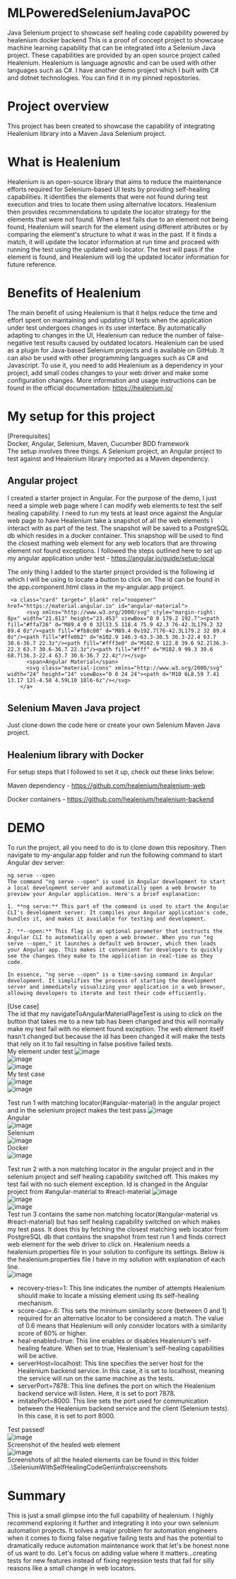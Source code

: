 # MLPoweredSeleniumJavaPOC
Java Selenium project to showcase self healing code capability powered by healenium docker backend
This is a proof of concept project to showcase machine learning capability that can be integrated into a Selenium Java project. These capabilities are provided by an open source project called Healenium. Healenium is language agnostic and can be used with other languages such as C#. I have another demo project which I built with C# and dotnet technologies. You can find it in my pinned repositories.

# Project overview
This project has been created to showcase the capability of integrating Healenium library into a Maven Java Selenium project. 
# What is Healenium
Healenium is an open-source library that aims to reduce the maintenance efforts required for Selenium-based UI tests by providing self-healing capabilities. 
It identifies the elements that were not found during test execution and tries to locate them using alternative locators. 
Healenium then provides recommendations to update the locator strategy for the elements that were not found.
When a test fails due to an element not being found, Healenium will search for the element using different attributes or by comparing the element's structure to what it was in the past. 
If it finds a match, it will update the locator information at run time and proceed with running the test using the updated web locator. 
The test will pass if the element is found, and Healenium will log the updated locator information for future reference.
# Benefits of Healenium
The main benefit of using Healenium is that it helps reduce the time and effort spent on maintaining and updating UI tests when the application under test undergoes changes in its user interface. 
By automatically adapting to changes in the UI, Healenium can reduce the number of false-negative test results caused by outdated locators.
Healenium can be used as a plugin for Java-based Selenium projects and is available on GitHub. It can also be used with other programming languages such as C# and Javascript.
To use it, you need to add Healenium as a dependency in your project, add small codes changes to your web driver and make some configuration changes. 
More information and usage instructions can be found in the official documentation: https://healenium.io/

# My setup for this project
[Prerequisites]  
Docker, Angular, Selenium, Maven, Cucumber BDD framework  
The setup involves three things. A Selenium project, an Angular project to test against and Healenium library imported as a Maven dependency.
## Angular project
I created a starter project in Angular. For the purpose of the demo, I just need a simple web page where I can modify web elements to test the self healing capability.
I need to run my tests at least once against the Angular web page to have Healenium take a snapshot of all the web elements I interact with as part of the test. 
The snapshot will be saved to a PostgreSQL db which resides in a docker container. This snapshop will be used to find the closest mathing web element for any web locators that are throwing element not found exceptions.
I followed the steps outlined here to set up my angular application under test - https://angular.io/guide/setup-local

The only thing I added to the starter project provided is the following id which I will be using to locate a button to click on. The id can be found in the app.component.html class in the my-angular.app project.
```
 <a class="card" target="_blank" rel="noopener" href="https://material.angular.io" id="angular-material">
      <svg xmlns="http://www.w3.org/2000/svg" style="margin-right: 8px" width="21.813" height="23.453" viewBox="0 0 179.2 192.7"><path fill="#ffa726" d="M89.4 0 0 32l13.5 118.4 75.9 42.3 76-42.3L179.2 32 89.4 0z"/><path fill="#fb8c00" d="M89.4 0v192.7l76-42.3L179.2 32 89.4 0z"/><path fill="#ffe0b2" d="m102.9 146.3-63.3-30.5 36.3-22.4 63.7 30.6-36.7 22.3z"/><path fill="#fff3e0" d="M102.9 122.8 39.6 92.2l36.3-22.3 63.7 30.6-36.7 22.3z"/><path fill="#fff" d="M102.9 99.3 39.6 68.7l36.3-22.4 63.7 30.6-36.7 22.4z"/></svg>
      <span>Angular Material</span>
      <svg class="material-icons" xmlns="http://www.w3.org/2000/svg" width="24" height="24" viewBox="0 0 24 24"><path d="M10 6L8.59 7.41 13.17 12l-4.58 4.59L10 18l6-6z"/></svg>
    </a>
```

## Selenium Maven Java project
Just clone down the code here or create your own Selenium Maven Java project.

## Healenium library with Docker
For setup steps that I followed to set it up, check out these links below:

Maven dependency - https://github.com/healenium/healenium-web

Docker containers - https://github.com/healenium/healenium-backend

# DEMO 

To run the project, all you need to do is to clone down this repository. Then navigate to my-angular.app folder and run the following command to start Angular dev server:

```
ng serve --open
The command "ng serve --open" is used in Angular development to start a local development server and automatically open a web browser to preview your Angular application. Here's a brief explanation:

1. **ng serve:** This part of the command is used to start the Angular CLI's development server. It compiles your Angular application's code, bundles it, and makes it available for testing and development.

2. **--open:** This flag is an optional parameter that instructs the Angular CLI to automatically open a web browser. When you run "ng serve --open," it launches a default web browser, which then loads your Angular app. This makes it convenient for developers to quickly see the changes they make to the application in real-time as they code.

In essence, "ng serve --open" is a time-saving command in Angular development. It simplifies the process of starting the development server and immediately visualizing your application in a web browser, allowing developers to iterate and test their code efficiently.
```


[Use case]  
The id that my navigateToAngularMaterialPageTest is using to click on the button that takes me to a new tab has been changed and this will normally make my test fail with no element found exception. The web element itself hasn't changed but because the id has been changed it will make the tests that rely on it to fail resulting in false positive failed tests.  
My element under test
![image](https://user-images.githubusercontent.com/35194143/232344213-9ce1400a-9831-489c-a305-24fcf28f765c.png)  
![image](https://user-images.githubusercontent.com/35194143/232346948-a25e39e0-81d0-4cd2-acc1-e97a9772503b.png)  
![image](https://user-images.githubusercontent.com/35194143/232346966-d58c01fc-ac08-42be-934e-0a1c5397ed8c.png)  
My test case  
![image](https://user-images.githubusercontent.com/35194143/233724460-99fedcc9-0f56-4a95-a93e-c7f9add1064c.png)    
![image](https://user-images.githubusercontent.com/35194143/233773830-b9c1ab70-b8cc-4aa1-becd-1e56028aad6e.png)  

Test run 1 with matching locator(#angular-material) in the angular project and in the selenium project makes the test pass
![image](https://user-images.githubusercontent.com/35194143/232344657-25a1ea69-b5e4-473e-b17b-65767be4fca9.png)    
Angular  
![image](https://user-images.githubusercontent.com/35194143/232348107-a8fbc511-9e97-42f9-b75f-341498dee22a.png)    
Selenium   
![image](https://user-images.githubusercontent.com/35194143/232348144-aa9ecc7f-3f5f-4081-8018-e1102da6953b.png)  
Docker  
![image](https://user-images.githubusercontent.com/35194143/233727440-ba546c39-1daf-428f-b8cf-803c576a5b52.png)  

Test run 2 with a non matching locator in the angular project and in the selenium project and self healing capability switched off. This makes my test fail with no such element exception.
Id is changed in the Angular project from #angular-material to #react-material
![image](https://user-images.githubusercontent.com/35194143/232347461-86fe0044-51ea-424d-8f84-bfd24af25793.png)  
![image](https://user-images.githubusercontent.com/35194143/232347359-28ec0ceb-ca8c-41b5-b36f-61280a58d430.png)  
![image](https://user-images.githubusercontent.com/35194143/232347447-e66165c3-1cde-4b44-9466-6ddc1917f765.png)  
Test run 3 contains the same non matching locator(#angular-material vs #react-material) but has self healing capability switched on which makes my test pass. It does this by fetching the closest matching web locator from PostgreSQL db that contains the snapshot from test run 1 and finds correct web element for the web driver to click on. Healenium needs a healenium.properties file in your solution to configure its settings. Below is the healenium.properties file I have in my solution with explanation of each line.  
![image](https://user-images.githubusercontent.com/35194143/232717543-50ff96b5-bc21-43b6-995d-f5e124f1f4d1.png)
- recovery-tries=1: This line indicates the number of attempts Healenium should make to locate a missing element using its self-healing mechanism.  
- score-cap=.6: This sets the minimum similarity score (between 0 and 1) required for an alternative locator to be considered a match. The value of 0.6 means that Healenium will only consider locators with a similarity score of 60% or higher.  
- heal-enabled=true: This line enables or disables Healenium's self-healing feature. When set to true, Healenium's self-healing capabilities will be active.  
- serverHost=localhost: This line specifies the server host for the Healenium backend service. In this case, it is set to localhost, meaning the service will run on the same machine as the tests.  
- serverPort=7878: This line defines the port on which the Healenium backend service will listen. Here, it is set to port 7878.  
- imitatePort=8000: This line sets the port used for communication between the Healenium backend service and the client (Selenium tests). In this case, it is set to port 8000.  


Test passed!  
![image](https://user-images.githubusercontent.com/35194143/232345734-14672335-f6a0-4b5f-b808-c5fca9e2a825.png)  
Screenshot of the healed web element  
![image](https://user-images.githubusercontent.com/35194143/232347195-f5b458d7-eacc-45f2-83d8-95fc84a04fa4.png)  
Screenshots of all the healed elements can be found in this folder ..\SeleniumWithSelfHealingCodeGen\infra\screenshots

# Summary
This is just a small glimpse into the full capability of healenium. I highly recommend exploring it further and integrating it into your own selenium automation projects. It solves a major problem for automation engineers when it comes to fixing false negative failing tests and has the potential to dramatically reduce automation maintenance work that let's be honest none of us want to do. Let's focus on adding value where it matters...creating tests for new features instead of fixing regression tests that fail for silly reasons like a small change in web locators. 








